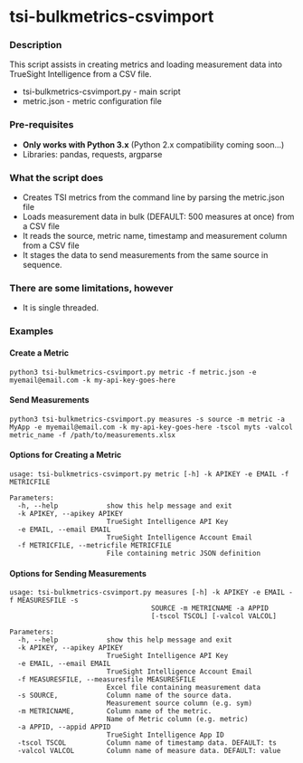 # tsi-bulkmetrics-csvimport

### Description

This script assists in creating metrics and loading measurement data into TrueSight Intelligence from a CSV file.

- tsi-bulkmetrics-csvimport.py - main script
- metric.json - metric configuration file

### Pre-requisites
- **Only works with Python 3.x** (Python 2.x compatibility coming soon...)
- Libraries: pandas, requests, argparse

### What the script does

- Creates TSI metrics from the command line by parsing the metric.json file
- Loads measurement data in bulk (DEFAULT: 500 measures at once) from a CSV file
- It reads the source, metric name, timestamp and measurement column from a CSV file
- It stages the data to send measurements from the same source in sequence.

### There are some limitations, however

- It is single threaded.

### Examples
#### Create a Metric
```
python3 tsi-bulkmetrics-csvimport.py metric -f metric.json -e myemail@email.com -k my-api-key-goes-here
```
#### Send Measurements
```
python3 tsi-bulkmetrics-csvimport.py measures -s source -m metric -a MyApp -e myemail@email.com -k my-api-key-goes-here -tscol myts -valcol metric_name -f /path/to/measurements.xlsx

```
#### Options for Creating a Metric
```
usage: tsi-bulkmetrics-csvimport.py metric [-h] -k APIKEY -e EMAIL -f METRICFILE

Parameters:
  -h, --help            show this help message and exit
  -k APIKEY, --apikey APIKEY
                        TrueSight Intelligence API Key
  -e EMAIL, --email EMAIL
                        TrueSight Intelligence Account Email
  -f METRICFILE, --metricfile METRICFILE
                        File containing metric JSON definition
```

#### Options for Sending Measurements
```
usage: tsi-bulkmetrics-csvimport.py measures [-h] -k APIKEY -e EMAIL -f MEASURESFILE -s
                                   SOURCE -m METRICNAME -a APPID
                                   [-tscol TSCOL] [-valcol VALCOL]

Parameters:
  -h, --help            show this help message and exit
  -k APIKEY, --apikey APIKEY
                        TrueSight Intelligence API Key
  -e EMAIL, --email EMAIL
                        TrueSight Intelligence Account Email
  -f MEASURESFILE, --measuresfile MEASURESFILE
                        Excel file containing measurement data
  -s SOURCE,            Column name of the source data. 
                        Measurement source column (e.g. sym)
  -m METRICNAME,        Column name of the metric. 
                        Name of Metric column (e.g. metric)
  -a APPID, --appid APPID
                        TrueSight Intelligence App ID
  -tscol TSCOL          Column name of timestamp data. DEFAULT: ts
  -valcol VALCOL        Column name of measure data. DEFAULT: value
```
